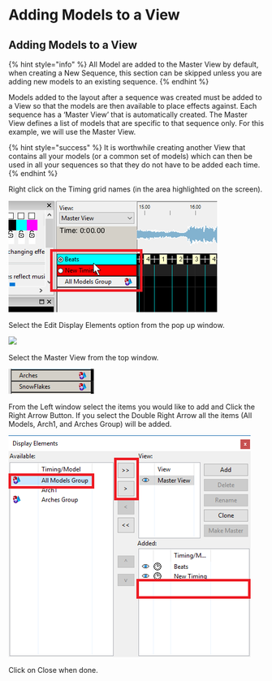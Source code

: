 # Adding Models to a View

## Adding Models to a View

{% hint style="info" %}
All Model are added to the Master View by default, when creating a New Sequence, this section can be skipped unless you are adding new models to an existing sequence.
{% endhint %}

Models added to the layout after a sequence was created must be added to a View so that the models are then available to place effects against. Each sequence has a ‘Master View’ that is automatically created. The Master View defines a list of models that are specific to that sequence only. For this example, we will use the Master View.

{% hint style="success" %}
It is worthwhile creating another View that contains all your models \(or a common set of models\) which can then be used in all your sequences so that they do not have to be added each time.
{% endhint %}

Right click on the Timing grid names \(in the area highlighted on the screen\).

![](../../../.gitbook/assets/image-811.png)

Select the Edit Display Elements option from the pop up window.

![](https://lh5.googleusercontent.com/ulL6RSBnP1k22c_RYnGyg-K6sDCHs5b_kGTzMDkHj5tuAAq5snpVnagIg2JBH9XP2sC2bmguTkd26m_Dpirf-xgS1kfRtiaEQhcBUJ-JQvJw9KD7NATtsAyuctUTJt2d5ZS4hlzt)

Select the Master View from the top window.

![](../../../.gitbook/assets/image%20%28238%29.png)

From the Left window select the items you would like to add and Click the Right Arrow Button. If you select the Double Right Arrow all the items \(All Models, Arch1, and Arches Group\) will be added.

![](../../../.gitbook/assets/image-758.png)

Click on Close when done.

